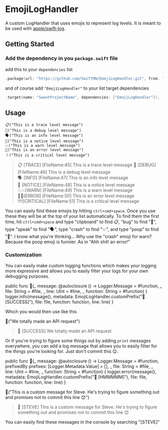 # EmojiLogHandler

A custom LogHandler that uses emojis to represent log levels. It is meant to be used with [apple/swift-log](https://github.com/apple/swift-log).

## Getting Started

### Add the dependency in you `package.swift` file

add this to your `dependencies` list
```swift
.package(url: "https://github.com/SwiftMN/EmojiLogHandler.git", from: "1.0.0")
```

and of course add `"EmojiLogHandler"` to your list target dependencies
```swift
.target(name: "SweetProjectName", dependencies: ["EmojiLogHandler"]),
```


## Usage

```
📋("This is a trace level message")   
🐛("This is a debug level message")   
🗣("This is an info level message")   
👀("This is a notice level message")   
💥("This is a warn level message")
💩("This is an error level message")
！("This is a critical level message")   
```


>📋 [TRACE] [FileName:45] This is a trace level message
🐛  [DEBUG] [FileName:46] This is a debug level message  
🗣  [INFO] [FileName:47] This is an info level message  
👀  [NOTICE] [FileName:48] This is a notice level message  
💥💥[WARN] [FileName:49] This is a warn level message  
💩💩[ERROR] [FileName:50] This is an error level message  
‼️‼️[CRITICAL] [FileName:51] This is a critical level message  

You can easily find these emojis by hitting `ctrl+cmd+space`. Once you use these they will be at the top of your list automatically. To find them the first time, hit `ctrl+cmd+space` and type "clipboard" to find 📋, "bug" to find "🐛", type "speak" to find "🗣", type "crash" to find "💥", and type "poop" to find "💩". I know what you're thinking... Why use the "crash" emoji for warn? Because the poop emoji is funnier. As in "Ahh shit! an error!"

### Customization

You can easily make custom logging functions which makes your logging more expressive and allows you to easily filter your logs for your own debugging purposes.

public func 🏅(_ message: @autoclosure () -> Logger.Message = #function, _ file: String = #file, _ line: UInt = #line, _ function: String = #function) {
  logger.info(message(), metadata: EmojiLogHandler.customPrefix("🏅  [SUCCESS]"), file: file, function: function, line: line)
}

Which you would then use like this

🏅("We totally made an API request")

>🏅 [SUCCESS] We totally made an API request

Or if you're trying to figure some things out by adding `print` messages everywhere, you can add a log message that allows you to easily filter for the things you're looking for. Just don't commit this 😉.

public func 🤔(_ message: @autoclosure () -> Logger.Message = #function, prefixedBy prefixes: [Logger.Metadata.Value] = [], _ file: String = #file, _ line: UInt = #line, _ function: String = #function) {
  logger.error(message(), metadata: EmojiLogHandler.customPrefix("🤔  [HMMMMM]"), file: file, function: function, line: line)
}

🤔("This is a custom message for Steve. He's trying to figure something out and promises not to commit this line 😊")

>🤔 [STEVE] This is a custom message for Steve. He's trying to figure something out and promises not to commit this line 😊

You can easily find these messages in the console by searching "[STEVE]"
